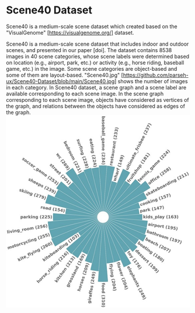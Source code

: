 # Scene40 Dataset
Scene40 is a medium-scale scene dataset which created based on the "VisualGenome" [https://visualgenome.org/] dataset.

Scene40 is a medium-scale scene dataset that includes indoor and outdoor scenes, and presented in our paper [doi]. The dataset contains 8538 images in 40 scene categories, whose scene labels were determined based on location (e.g., airport, park, etc.) or activity (e.g., horse riding, baseball game, etc.) in the image. Some scene categories are object-based and some of them are layout-based. "Scene40.jpg" [https://github.com/parseh-ux/Scene40-Dataset/blob/main/Scene40.jpg] shows the number of images in each category. In Scene40 dataset, a scene graph and a scene label are available corresponding to each scene image. In the scene graph corresponding to each scene image, objects have considered as vertices of the graph, and relations between the objects have considered as edges of the graph.
![alt text](https://github.com/parseh-ux/Scene40-Dataset/blob/main/Scene40.jpg)

